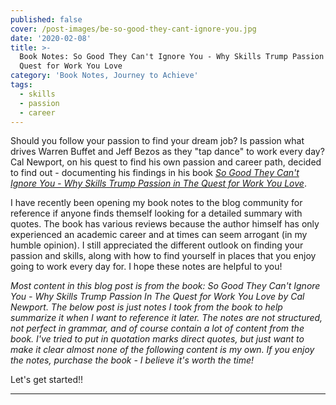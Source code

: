 ```yaml
---
published: false
cover: /post-images/be-so-good-they-cant-ignore-you.jpg
date: '2020-02-08'
title: >-
  Book Notes: So Good They Can't Ignore You - Why Skills Trump Passion In The
  Quest for Work You Love
category: 'Book Notes, Journey to Achieve'
tags:
  - skills
  - passion
  - career
---
```

Should you follow your passion to find your dream job? Is passion what drives Warren Buffet and Jeff Bezos as they "tap dance" to work every day? Cal Newport, on his quest to find his own passion and career path, decided to find out - documenting his findings in his book *[So Good They Can't Ignore You - Why Skills Trump Passion in The Quest for Work You Love](https://www.amazon.com/Good-They-Cant-Ignore-You-ebook/dp/B0076DDBJ6)*.

I have recently been opening my book notes to the blog community for reference if anyone finds themself looking for a detailed summary with quotes. The book has various reviews because the author himself has only experienced an academic career and at times can seem arrogant (in my humble opinion). I still appreciated the different outlook on finding your passion and skills, along with how to find yourself in places that you enjoy going to work every day for. I hope these notes are helpful to you!

*Most content in this blog post is from the book: So Good They Can't Ignore You - Why Skills Trump Passion In The Quest for Work You Love by Cal Newport. The below post is just notes I took from the book to help summarize it when I want to reference it later. The notes are not structured, not perfect in grammar, and of course contain a lot of content from the book. I've tried to put in quotation marks direct quotes, but just want to make it clear almost none of the following content is my own. If you enjoy the notes, purchase the book - I believe it's worth the time!*

Let's get started!!

---
